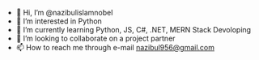 - 👋 Hi, I’m @nazibulislamnobel
- 👀 I’m interested in Python
- 🌱 I’m currently learning Python, JS, C#, .NET, MERN Stack Devoloping
- 💞️ I’m looking to collaborate on a project partner
- 📫 How to reach me through e-mail nazibul956@gmail.com

<!---
nazibulislamnobel/nazibulislamnobel is a ✨ special ✨ repository because its `README.md` (this file) appears on your GitHub profile.
You can click the Preview link to take a look at your changes.
--->
